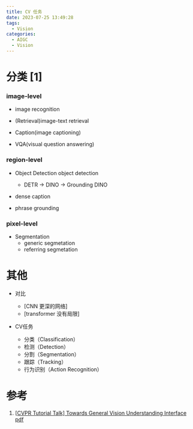 ```yaml
---
title: CV 任务
date: 2023-07-25 13:49:28
tags:
  - Vision
categories: 
  - AIGC
  - Vision  
---
```


<p></p>
<!-- more -->

# 分类 [1]
### image-level
+ image recognition

+ (Retrieval)image-text retrieval
  
+ Caption(image captioning) 

+ VQA(visual question answering)

### region-level
+ Object Detection object detection
  - DETR -> DINO -> Grounding DINO
  
+ dense caption

+ phrase grounding

### pixel-level 
+ Segmentation
  + generic segmetation
  + referring segmetation


# 其他
+ 对比
  - [CNN  更深的网络]
  - [transformer 没有局限]
  
+ CV任务
  - 分类（Classification）
  - 检测（Detection）
  - 分割（Segmentation）
  - 跟踪（Tracking）
  - 行为识别（Action Recognition）

# 参考
1. [[CVPR Tutorial Talk\] Towards General Vision Understanding Interface](https://www.bilibili.com/video/BV1ds4y1k7pj/?vd_source=f6e8c1128f9f264c5ab8d9411a644036)
   [pdf](https://datarelease.blob.core.windows.net/tutorial/vision_foundation_models_2023/slides/Jianwei_CVPR2023_Tutorial.pdf)



